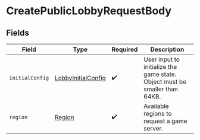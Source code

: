 # CreatePublicLobbyRequestBody


## Fields

| Field                                                                      | Type                                                                       | Required                                                                   | Description                                                                |
| -------------------------------------------------------------------------- | -------------------------------------------------------------------------- | -------------------------------------------------------------------------- | -------------------------------------------------------------------------- |
| `initialConfig`                                                            | [LobbyInitialConfig](../../Models/Shared/LobbyInitialConfig.md)            | :heavy_check_mark:                                                         | User input to initialize the game state. Object must be smaller than 64KB. |
| `region`                                                                   | [Region](../../Models/Shared/Region.md)                                    | :heavy_check_mark:                                                         | Available regions to request a game server.                                |